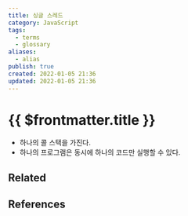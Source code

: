 ```yaml
---
title: 싱글 스레드
category: JavaScript
tags:
  - terms
  - glossary
aliases:
  - alias
publish: true
created: 2022-01-05 21:36
updated: 2022-01-05 21:36
---
```


# {{ $frontmatter.title }}

- 하나의 콜 스택을 가진다.
- 하나의 프로그램은 동시에 하나의 코드만 실행할 수 있다.

## Related

## References
